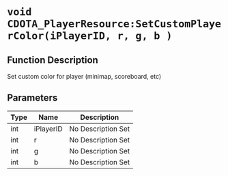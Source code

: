 # `void CDOTA_PlayerResource:SetCustomPlayerColor(iPlayerID, r, g, b )`
## Function Description
Set custom color for player (minimap, scoreboard, etc)
## Parameters
Type|Name|Description
--|--|--
int|iPlayerID|No Description Set
int|r|No Description Set
int|g|No Description Set
int|b|No Description Set
